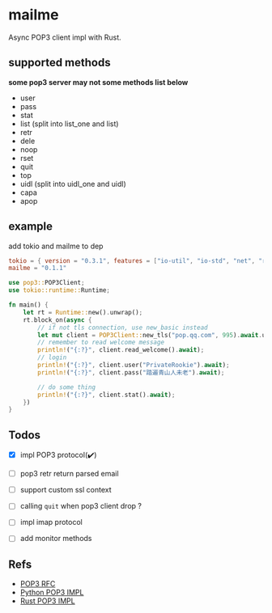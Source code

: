 # mailme

Async POP3 client impl with Rust.

## supported methods

**some pop3 server may not some methods list below**

- user
- pass
- stat
- list (split into list_one and list)
- retr
- dele
- noop
- rset
- quit
- top
- uidl (split into uidl_one and uidl)
- capa
- apop


## example

add tokio and mailme to dep

```toml
tokio = { version = "0.3.1", features = ["io-util", "io-std", "net", "rt", "rt-multi-thread"] }
mailme = "0.1.1"
```

```rust
use pop3::POP3Client;
use tokio::runtime::Runtime;

fn main() {
    let rt = Runtime::new().unwrap();
    rt.block_on(async {
        // if not tls connection, use new_basic instead
        let mut client = POP3Client::new_tls("pop.qq.com", 995).await.unwrap();
        // remember to read welcome message
        println!("{:?}", client.read_welcome().await);
        // login
        println!("{:?}", client.user("PrivateRookie").await);
        println!("{:?}", client.pass("踏遍青山人未老").await);

        // do some thing
        println!("{:?}", client.stat().await);
    })
}
```


## Todos

- [x] impl POP3 protocol(:heavy_check_mark:)
- [ ] pop3 retr return parsed email
- [ ] support custom ssl context
- [ ] calling `quit` when pop3 client drop ?
- [ ] impl imap protocol
- [ ] add monitor methods


## Refs

- [POP3 RFC](https://tools.ietf.org/html/rfc1939)
- [Python POP3 IMPL](https://github.com/python/cpython/blob/3.9/Lib/poplib.py)
- [Rust POP3 IMPL](https://github.com/mattnenterprise/rust-pop3/blob/master/src/pop3.rs)
